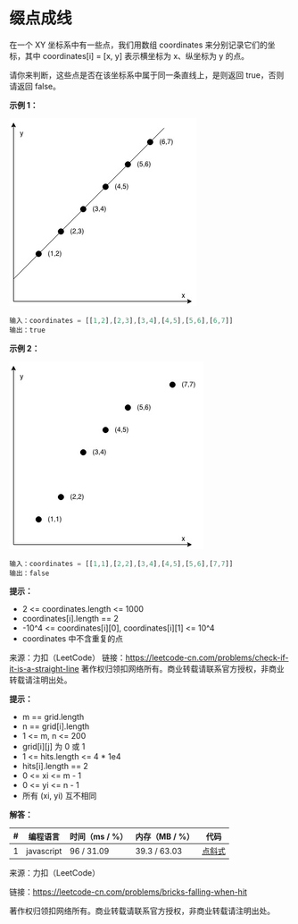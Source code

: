 # 缀点成线

在一个 XY 坐标系中有一些点，我们用数组 coordinates 来分别记录它们的坐标，其中 coordinates[i] = [x, y] 表示横坐标为 x、纵坐标为 y 的点。

请你来判断，这些点是否在该坐标系中属于同一条直线上，是则返回 true，否则请返回 false。

**示例 1：**

![示例1](./eg1.jpg)

``` javascript
输入：coordinates = [[1,2],[2,3],[3,4],[4,5],[5,6],[6,7]]
输出：true
```

**示例 2：**

![示例2](./eg2.jpg)

``` javascript
输入：coordinates = [[1,1],[2,2],[3,4],[4,5],[5,6],[7,7]]
输出：false
```

**提示：**

- 2 <= coordinates.length <= 1000
- coordinates[i].length == 2
- -10^4 <= coordinates[i][0], coordinates[i][1] <= 10^4
- coordinates 中不含重复的点

来源：力扣（LeetCode）
链接：https://leetcode-cn.com/problems/check-if-it-is-a-straight-line
著作权归领扣网络所有。商业转载请联系官方授权，非商业转载请注明出处。

**提示：**

- m == grid.length
- n == grid[i].length
- 1 <= m, n <= 200
- grid[i][j] 为 0 或 1
- 1 <= hits.length <= 4 * 1e4
- hits[i].length == 2
- 0 <= xi <= m - 1
- 0 <= yi <= n - 1
- 所有 (xi, yi) 互不相同

**解答：**

**#**|**编程语言**|**时间（ms / %）**|**内存（MB / %）**|**代码**
--|--|--|--|--
1|javascript|96 / 31.09|39.3 / 63.03|[点斜式](./javascript/ac_v1.js)

来源：力扣（LeetCode）

链接：https://leetcode-cn.com/problems/bricks-falling-when-hit

著作权归领扣网络所有。商业转载请联系官方授权，非商业转载请注明出处。
